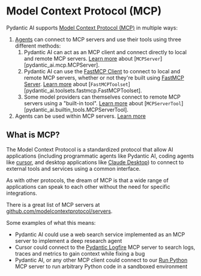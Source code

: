# Model Context Protocol (MCP)

Pydantic AI supports [Model Context Protocol (MCP)](https://modelcontextprotocol.io) in multiple ways:

1. [Agents](../agents.md) can connect to MCP servers and use their tools using three different methods:
    1. Pydantic AI can act as an MCP client and connect directly to local and remote MCP servers. [Learn more](client.md) about [`MCPServer`][pydantic_ai.mcp.MCPServer].
    2. Pydantic AI can use the [FastMCP Client](https://gofastmcp.com/clients/client/) to connect to local and remote MCP servers, whether or not they're built using [FastMCP Server](https://gofastmcp.com/servers). [Learn more](fastmcp-client.md) about [`FastMCPToolset`][pydantic_ai.toolsets.fastmcp.FastMCPToolset].
    3. Some model providers can themselves connect to remote MCP servers using a "built-in tool". [Learn more](../builtin-tools.md#mcp-server-tool) about [`MCPServerTool`][pydantic_ai.builtin_tools.MCPServerTool].
2. Agents can be used within MCP servers. [Learn more](server.md)

## What is MCP?

The Model Context Protocol is a standardized protocol that allow AI applications (including programmatic agents like Pydantic AI, coding agents like [cursor](https://www.cursor.com/), and desktop applications like [Claude Desktop](https://claude.ai/download)) to connect to external tools and services using a common interface.

As with other protocols, the dream of MCP is that a wide range of applications can speak to each other without the need for specific integrations.

There is a great list of MCP servers at [github.com/modelcontextprotocol/servers](https://github.com/modelcontextprotocol/servers).

Some examples of what this means:

- Pydantic AI could use a web search service implemented as an MCP server to implement a deep research agent
- Cursor could connect to the [Pydantic Logfire](https://github.com/pydantic/logfire-mcp) MCP server to search logs, traces and metrics to gain context while fixing a bug
- Pydantic AI, or any other MCP client could connect to our [Run Python](https://github.com/pydantic/mcp-run-python) MCP server to run arbitrary Python code in a sandboxed environment
